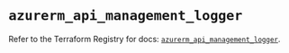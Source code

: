 # `azurerm_api_management_logger`

Refer to the Terraform Registry for docs: [`azurerm_api_management_logger`](https://registry.terraform.io/providers/hashicorp/azurerm/4.14.0/docs/resources/api_management_logger).

